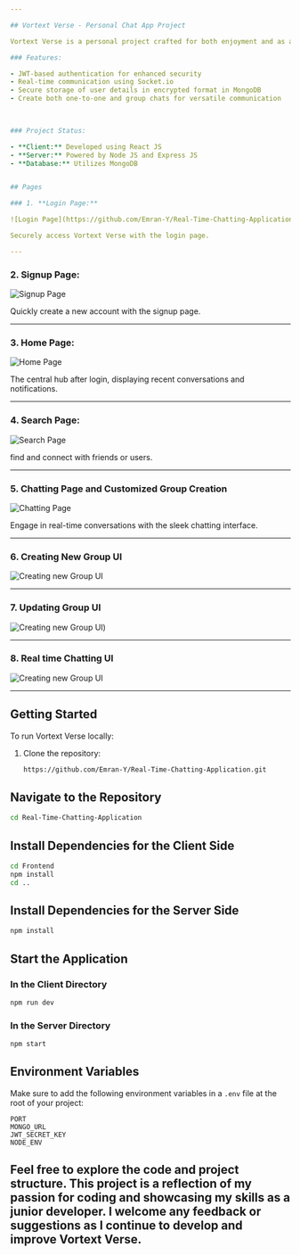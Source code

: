 ```yaml
---

## Vortext Verse - Personal Chat App Project

Vortext Verse is a personal project crafted for both enjoyment and as a testament to my skills in Full Stack development. This project, implemented using a React JS client, Node JS and Express JS server, and a MongoDB database.

### Features:

- JWT-based authentication for enhanced security
- Real-time communication using Socket.io
- Secure storage of user details in encrypted format in MongoDB
- Create both one-to-one and group chats for versatile communication

  

### Project Status:

- **Client:** Developed using React JS
- **Server:** Powered by Node JS and Express JS
- **Database:** Utilizes MongoDB


## Pages

### 1. **Login Page:**

![Login Page](https://github.com/Emran-Y/Real-Time-Chatting-Application/blob/master/Screenshots/login.jpg)

Securely access Vortext Verse with the login page.

---
```


### 2. **Signup Page:**

![Signup Page](https://github.com/Emran-Y/Real-Time-Chatting-Application/blob/master/Screenshots/signup.jpg)

Quickly create a new account with the signup page.

---

### 3. **Home Page:**

![Home Page](https://github.com/Emran-Y/Real-Time-Chatting-Application/blob/master/Screenshots/homejpg.jpg)

The central hub after login, displaying recent conversations and notifications.

---

### 4. **Search Page:**

![Search Page](https://github.com/Emran-Y/Real-Time-Chatting-Application/blob/master/Screenshots/searchBar.jpg)

find and connect with friends or users.

---

### 5. **Chatting Page and Customized Group Creation**

![Chatting Page](https://github.com/Emran-Y/Real-Time-Chatting-Application/blob/master/Screenshots/chattingOpened.jpg)

Engage in real-time conversations with the sleek chatting interface.

---
### 6. **Creating New Group UI**

![Creating new Group UI](https://github.com/Emran-Y/Real-Time-Chatting-Application/blob/master/Screenshots/chattingOpened.jpg](https://github.com/Emran-Y/Real-Time-Chatting-Application/blob/master/Screenshots/createNewGUI.jpg))

---
### 7. **Updating Group UI**

![Creating new Group UI](https://github.com/Emran-Y/Real-Time-Chatting-Application/blob/master/Screenshots/updateGnameUI.jpg))

---
### 8. **Real time Chatting UI**

![Creating new Group UI](https://github.com/Emran-Y/Real-Time-Chatting-Application/blob/master/Screenshots/RealTimeChattingUI.jpg)

---



## Getting Started

To run Vortext Verse locally:

1. Clone the repository:
   ```bash
   https://github.com/Emran-Y/Real-Time-Chatting-Application.git


## Navigate to the Repository
```bash
cd Real-Time-Chatting-Application
```

## Install Dependencies for the Client Side
```bash
cd Frontend
npm install
cd ..
```

## Install Dependencies for the Server Side
```bash
npm install
```

## Start the Application

### In the Client Directory
```bash
npm run dev
```

### In the Server Directory
```bash
npm start
```

## Environment Variables

Make sure to add the following environment variables in a `.env` file at the root of your project:

```plaintext
PORT
MONGO_URL
JWT_SECRET_KEY
NODE_ENV
```

## Feel free to explore the code and project structure. This project is a reflection of my passion for coding and showcasing my skills as a junior developer. I welcome any feedback or suggestions as I continue to develop and improve Vortext Verse.





